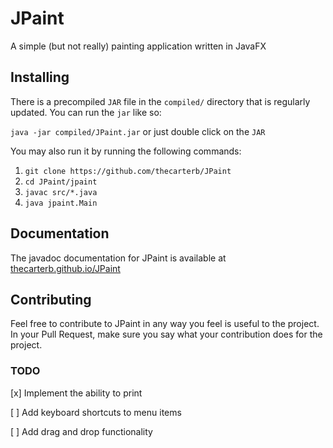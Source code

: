 # JPaint
A simple (but not really) painting application written in JavaFX


## Installing
There is a precompiled `JAR` file in the `compiled/` directory that is regularly updated.
You can run the `jar` like so:

`java -jar compiled/JPaint.jar` or just double click on the `JAR`

You may also run it by running the following commands:
1. `git clone https://github.com/thecarterb/JPaint`
2. `cd JPaint/jpaint`
3. `javac src/*.java`
4. `java jpaint.Main`

## Documentation
The javadoc documentation for JPaint is available at [thecarterb.github.io/JPaint](https://thecarterb.github.io/JPaint)

## Contributing
Feel free to contribute to JPaint in any way you feel is useful to the project. In your Pull Request, make sure you say what your contribution does for the project.

### TODO

[x] Implement the ability to print

[ ] Add keyboard shortcuts to menu items

[ ] Add drag and drop functionality
